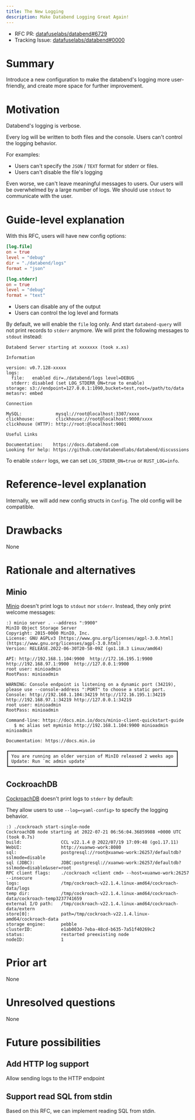 ```yaml
---
title: The New Logging
description: Make Databend Logging Great Again!
---
```


- RFC PR: [datafuselabs/databend#6729](https://github.com/databendlabs/databend/pull/6729)
- Tracking Issue: [datafuselabs/databend#0000](https://github.com/databendlabs/databend/issues/0000)

# Summary

Introduce a new configuration to make the databend's logging more user-friendly, and create more space for further improvement.

# Motivation

Databend's logging is verbose.

Every log will be written to both files and the console. Users can't control the logging behavior.

For examples:

- Users can't specify the `JSON` / `TEXT` format for stderr or files.
- Users can't disable the file's logging

Even worse, we can't leave meaningful messages to users. Our users will be overwhelmed by a large number of logs. We should use `stdout` to communicate with the user.

# Guide-level explanation

With this RFC, users will have new config options:

```toml
[log.file]
on = true
level = "debug"
dir = "./databend/logs"
format = "json"

[log.stderr]
on = true
level = "debug"
format = "text"
```

- Users can disable any of the output
- Users can control the log level and formats

By default, we will enable the `file` log only. And start `databend-query` will not print records to `stderr` anymore. We will print the following messages to `stdout` instead:

```shell
Databend Server starting at xxxxxxx (took x.xs)

Information

version: v0.7.128-xxxxx
logs:
  file:   enabled dir=./databend/logs level=DEBUG
  stderr: disabled (set LOG_STDERR_ON=true to enable)
storage: s3://endpoint=127.0.0.1:1090,bucket=test,root=/path/to/data
metasrv: embed

Connection

MySQL:             mysql://root@localhost:3307/xxxx
clickhouse:        clickhouse://root@localhost:9000/xxxx
clickhouse (HTTP): http://root:@localhost:9001

Useful Links

Documentation:    https://docs.databend.com
Looking for help: https://github.com/databendlabs/databend/discussions
```

To enable `stderr` logs, we can set `LOG_STDERR_ON=true` or `RUST_LOG=info`.

# Reference-level explanation

Internally, we will add new config structs in `Config`. The old config will be compatible.

# Drawbacks

None

# Rationale and alternatives

## Minio

[Minio](https://github.com/minio/minio) doesn't print logs to `stdout` nor `stderr`. Instead, they only print welcome messages:

```shell
:) minio server . --address ":9900"
MinIO Object Storage Server
Copyright: 2015-0000 MinIO, Inc.
License: GNU AGPLv3 [https://www.gnu.org/licenses/agpl-3.0.html](https://www.gnu.org/licenses/agpl-3.0.html)
Version: RELEASE.2022-06-30T20-58-09Z (go1.18.3 Linux/amd64)

API: http://192.168.1.104:9900  http://172.16.195.1:9900  http://192.168.97.1:9900  http://127.0.0.1:9900
root user: minioadmin
RootPass: minioadmin

WARNING: Console endpoint is listening on a dynamic port (34219), please use --console-address ":PORT" to choose a static port.
Console: http://192.168.1.104:34219 http://172.16.195.1:34219 http://192.168.97.1:34219 http://127.0.0.1:34219
root user: minioadmin
RootPass: minioadmin

Command-line: https://docs.min.io/docs/minio-client-quickstart-guide
   $ mc alias set myminio http://192.168.1.104:9900 minioadmin minioadmin

Documentation: https://docs.min.io

┏━━━━━━━━━━━━━━━━━━━━━━━━━━━━━━━━━━━━━━━━━━━━━━━━━━━━━━━━━━━━━━━━┓
┃ You are running an older version of MinIO released 2 weeks ago ┃
┃ Update: Run `mc admin update`                                  ┃
┗━━━━━━━━━━━━━━━━━━━━━━━━━━━━━━━━━━━━━━━━━━━━━━━━━━━━━━━━━━━━━━━━┛
```

## CockroachDB

[CockroachDB](https://www.cockroachlabs.com/) doesn't print logs to `stderr` by default:

They allow users to use `--log=<yaml-config>` to specify the logging behavior.

```shell
:) ./cockroach start-single-node
CockroachDB node starting at 2022-07-21 06:56:04.36859988 +0000 UTC (took 0.7s)
build:               CCL v22.1.4 @ 2022/07/19 17:09:48 (go1.17.11)
WebUI:               http://xuanwo-work:8080
sql:                 postgresql://root@xuanwo-work:26257/defaultdb?sslmode=disable
sql (JDBC):          JDBC:postgresql://xuanwo-work:26257/defaultdb?sslmode=disable&user=root
RPC client flags:    ./cockroach <client cmd> --host=xuanwo-work:26257 --insecure
logs:                /tmp/cockroach-v22.1.4.linux-amd64/cockroach-data/logs
temp dir:            /tmp/cockroach-v22.1.4.linux-amd64/cockroach-data/cockroach-temp3237741659
external I/O path:   /tmp/cockroach-v22.1.4.linux-amd64/cockroach-data/extern
store[0]:            path=/tmp/cockroach-v22.1.4.linux-amd64/cockroach-data
storage engine:      pebble
clusterID:           e1ab003d-7eba-48cd-b635-7a51f40269c2
status:              restarted preexisting node
nodeID:              1
```

# Prior art

None

# Unresolved questions

None

# Future possibilities

## Add HTTP log support

Allow sending logs to the HTTP endpoint

## Support read SQL from stdin

Based on this RFC, we can implement reading SQL from stdin.
